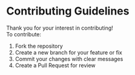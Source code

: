 # Contributing Guidelines

Thank you for your interest in contributing!  
To contribute:
1. Fork the repository  
2. Create a new branch for your feature or fix  
3. Commit your changes with clear messages  
4. Create a Pull Request for review
